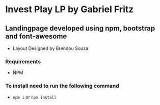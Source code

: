# Invest Play LP by Gabriel Fritz 
## Landingpage developed using npm, bootstrap and font-awesome

- Layout Designed by Brendou Souza

### Requirements
- NPM

### To install need to run the following command
- `npm i` or `npm install`